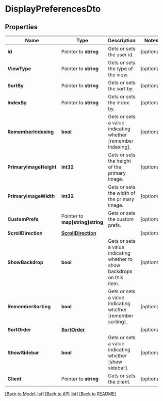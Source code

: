 # DisplayPreferencesDto

## Properties

Name | Type | Description | Notes
------------ | ------------- | ------------- | -------------
**Id** | Pointer to **string** | Gets or sets the user id. | [optional] 
**ViewType** | Pointer to **string** | Gets or sets the type of the view. | [optional] 
**SortBy** | Pointer to **string** | Gets or sets the sort by. | [optional] 
**IndexBy** | Pointer to **string** | Gets or sets the index by. | [optional] 
**RememberIndexing** | **bool** | Gets or sets a value indicating whether [remember indexing]. | [optional] 
**PrimaryImageHeight** | **int32** | Gets or sets the height of the primary image. | [optional] 
**PrimaryImageWidth** | **int32** | Gets or sets the width of the primary image. | [optional] 
**CustomPrefs** | Pointer to **map[string]string** | Gets or sets the custom prefs. | [optional] 
**ScrollDirection** | [**ScrollDirection**](ScrollDirection.md) |  | [optional] 
**ShowBackdrop** | **bool** | Gets or sets a value indicating whether to show backdrops on this item. | [optional] 
**RememberSorting** | **bool** | Gets or sets a value indicating whether [remember sorting]. | [optional] 
**SortOrder** | [**SortOrder**](SortOrder.md) |  | [optional] 
**ShowSidebar** | **bool** | Gets or sets a value indicating whether [show sidebar]. | [optional] 
**Client** | Pointer to **string** | Gets or sets the client. | [optional] 

[[Back to Model list]](../README.md#documentation-for-models) [[Back to API list]](../README.md#documentation-for-api-endpoints) [[Back to README]](../README.md)


